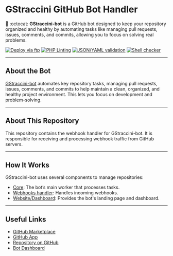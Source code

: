 # GStraccini GitHub Bot Handler

🤖 :octocat: **GStraccini-bot** is a GitHub bot designed to keep your repository organized and healthy by automating tasks like managing pull requests, issues, comments, and commits, allowing you to focus on solving real problems.

[![Deploy via ftp](https://github.com/guibranco/gstraccini-bot/actions/workflows/deploy.yml/badge.svg)](https://github.com/guibranco/gstraccini-bot/actions/workflows/deploy.yml)
[![PHP Linting](https://github.com/guibranco/gstraccini-bot/actions/workflows/php-lint.yml/badge.svg)](https://github.com/guibranco/gstraccini-bot/actions/workflows/php-lint.yml)
[![JSON/YAML validation](https://github.com/guibranco/gstraccini-bot/actions/workflows/json-yaml-lint.yml/badge.svg)](https://github.com/guibranco/gstraccini-bot/actions/workflows/json-yaml-lint.yml)
[![Shell checker](https://github.com/guibranco/gstraccini-bot/actions/workflows/shell-cheker.yml/badge.svg)](https://github.com/guibranco/gstraccini-bot/actions/workflows/shell-cheker.yml)

---

## About the Bot

[GStraccini-bot](https://bot.straccini.com) automates key repository tasks, managing pull requests, issues, comments, and commits to help maintain a clean, organized, and healthy project environment. This lets you focus on development and problem-solving.

---

## About This Repository

This repository contains the webhook handler for GStraccini-bot. It is responsible for receiving and processing webhook traffic from GitHub servers.

---

## How It Works

GStraccini-bot uses several components to manage repositories:

- [Core](https://github.com/guibranco/gstraccini-bot): The bot’s main worker that processes tasks.
- [Webhooks handler](https://github.com/guibranco/gstraccini-bot-handler): Handles incoming webhooks.
- [Website/Dashboard](https://github.com/guibranco/gstraccini-bot-website): Provides the bot's landing page and dashboard.

---

## Useful Links

- [GitHub Marketplace](https://github.com/marketplace/gstraccini-bot)
- [GitHub App](https://github.com/apps/gstraccini)
- [Repository on GitHub](https://github.com/guibranco/gstraccini-bot)
- [Bot Dashboard](https://bot.straccini.com)
